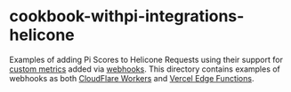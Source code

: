 # cookbook-withpi-integrations-helicone
Examples of adding Pi Scores to Helicone Requests using their support for [custom metrics](https://docs.helicone.ai/features/advanced-usage/scores) added via [webhooks](https://docs.helicone.ai/features/webhooks#top-use-cases). This directory contains examples of webhooks as both [CloudFlare Workers](https://developers.cloudflare.com/workers/) and [Vercel Edge Functions](https://vercel.com/docs/functions).
